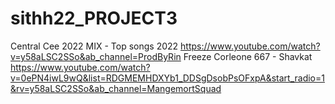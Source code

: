 # sithh22_PROJECT3
Central Cee 2022 MIX - Top songs 2022
https://www.youtube.com/watch?v=y58aLSC2SSo&ab_channel=ProdByRin
Freeze Corleone 667 - Shavkat
https://www.youtube.com/watch?v=0ePN4iwL9wQ&list=RDGMEMHDXYb1_DDSgDsobPsOFxpA&start_radio=1&rv=y58aLSC2SSo&ab_channel=MangemortSquad
